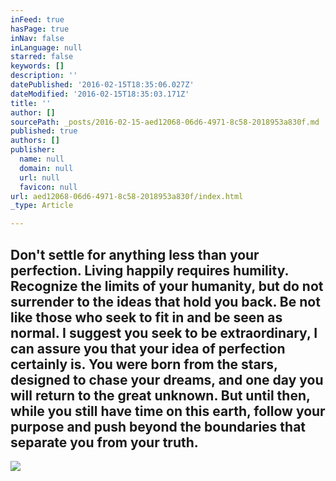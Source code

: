 ```yaml
---
inFeed: true
hasPage: true
inNav: false
inLanguage: null
starred: false
keywords: []
description: ''
datePublished: '2016-02-15T18:35:06.027Z'
dateModified: '2016-02-15T18:35:03.171Z'
title: ''
author: []
sourcePath: _posts/2016-02-15-aed12068-06d6-4971-8c58-2018953a830f.md
published: true
authors: []
publisher:
  name: null
  domain: null
  url: null
  favicon: null
url: aed12068-06d6-4971-8c58-2018953a830f/index.html
_type: Article

---
```

## Don't settle for anything less than your perfection. Living happily requires humility. Recognize the limits of your humanity, but do not surrender to the ideas that hold you back. Be not like those who seek to fit in and be seen as normal. I suggest you seek to be extraordinary, I can assure you that your idea of perfection certainly is. You were born from the stars, designed to chase your dreams, and one day you will return to the great unknown. But until then, while you still have time on this earth, follow your purpose and push beyond the boundaries that separate you from your truth.
![](https://s3-us-west-2.amazonaws.com/the-grid-img/p/cdae0c915447b4d449c215ea648b80a079616d88.jpg)
